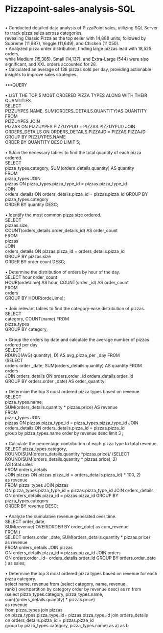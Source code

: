 # Pizzapoint-sales-analysis-SQL
<br>
•	Conducted detailed data analysis of PizzaPoint sales, utilizing SQL Server to track pizza sales across categories, 
<br>
revealing Classic Pizza as the top seller with 14,888 units, followed by Supreme (11,987), Veggie (11,649), and Chicken (11,050).
<br>
•	Analyzed pizza order distribution, finding large pizzas lead with 18,525 orders,
<br>
while Medium (15,385), Small (14,137), and Extra-Large (544) were also significant, and XXL orders accounted for 28.
<br>
•	Calculated an average of 138 pizzas sold per day, providing actionable insights to improve sales strategies.
<br>
<br>
•••QUERY
<br>
<br>
• LIST THE TOP 5 MOST ORDERED PIZZA TYPES ALONG WITH THEIR QUANTITIES.
<br>
SELECT
<br>
PIZZUYPES.NAME, SUM(ORDERS_DETAILS.QUANTITY)AS QUANTITY FROM
<br>
PIZZUYPES JOIN
<br>
PIZZAS ON PIZZUYPES.PIZZUYPUD = PIZZAS.PIZZUYPUD JOIN
<br>
ORDERS_DETAILS ON ORDERS_DETAILS.PIZZAJD = PIZZAS.PIZZAJD GROUP BY PIZZUYPES.NAME
<br>
ORDER BY QUANTITY DESC LIMIT 5;
<br>
<br>
• SJoin the necessary tables to find the total quantity of each pizza ordered.
<br>
SELECT
<br>
pizza_types.category, SUM(orders_details.quantity) AS quantity
<br>
FROM
<br>
pizza_types JOIN
<br>
pizzas ON pizza_types.pizza_type_id = pizzas.pizza_type_id
<br>
JOIN
<br>
orders_details ON orders_details.pizza_id = pizzas.pizza_id GROUP BY pizza_types.category
<br>
ORDER BY quantity DESC;
<BR>
<br>
• Identify the most common pizza size ordered.
<br>
SELECT
<br>
pizzas.size,
<br>
COUNT(orders_details.order_details_id) AS order_count
<br>
FROM
<br>
pizzas
<br>
JOIN
<br>
orders_details ON pizzas.pizza_id = orders_details.pizza_id
<br>
GROUP BY pizzas.size
<br>
ORDER BY order count DESC;
<br>
<br>
 • Determine the distribution of orders by hour of the day.
<br>
SELECT	hour	order_count	
<br>
HOUR(ordeUime) AS hour, COUNT(order _id) AS order_count	
<br>
FROM
<br>
orders	
<br>
GROUP BY HOUR(ordeUime);	
<br>
<br>
• Join relevant tables to find the category-wise distribution of pizzas.
<br>
SELECT
<br>
category, COUNT(name) FROM
<br>
pizza_types
<br>
GROUP BY category;
<br>
<br>
• Group the orders by date and calculate the average number of pizzas ordered per day.
<br>
SELECT
<br>
RDUND(AVG( quantity), D) AS avg_pizza_per _day FROM
<br>
(SELECT
<br>
orders.order _date, SUM(orders_details.quantity) AS quantity FROM
<br>
orders
<br>
JOIN	orders_details	ON	orders.order _id orders_details.order_id
<br>
GROUP BY orders.order _date) AS order_quantity;
<br>
<br>
• Determine the top 3 most ordered pizza types based on revenue.
<br>
SELECT
<br>
pizza_types.name,
<br>
SUM(orders_details.quantity * pizzas.price) AS revenue
<br>
FROM
<br>
pizza_types JOIN
<br>
pizzas ON pizzas.pizza_type_id = pizza_types.pizza_type_id JOIN
<br>
orders_details ON orders_details.pizza_id = pizzas.pizza_id	
<br>
group by pizza_types.name order by revenue desc limit 3 ;
<br>
<br>
• Calculate the percentage contribution of each pizza type to total revenue.
<br>
SELECT pizza_types.category,
<br>
ROUNO(SUM(orders_details.quantity *pizzas.price)/ (SELECT ROUNO(SUM(orders_details.quantity * pizzas.price), 2) 
<br>
AS totaLsales
<br>
FROM orders_details
<br>
JOIN pizzas ON pizzas.pizza_id = orders_details.pizza_id} * 100, 2)
<br>
as revenue
<br>
FROM pizza_types JOIN pizzas
<br>
ON pizza_types.pizza_type_id = pizzas.pizza_type_id JOIN orders_details
<br>
ON orders_details.pizza_id = pizzas.pizza_id GROUP BY pizza_types.category
<br>
ORDER BY revenue DESC;
<br>
<br>
• Analyze the cumulative revenue generated over time.	
<br>
SELECT order_date,
<br>
SUM(revenue) OVER(ORDER BY order_date) as cum_revenue
<br>
FROM (
<br>
SELECT orders.order _date, SUM(orders_details.quantity * pizzas.price)
<br>
as revenue
<br>
FROM orders_details JOIN pizzas
<br>
ON orders_details.pizza_id = pizzas.pizza_id JOIN orders
<br>
ON orders.order _id= orders_details.order_id GROUP BY orders.order_date
<br>
) as sales;
<br>
<br>
• Determine the top 3 most ordered pizza types based on revenue for each pizza category.
<br>
select name, revenue from (select category, name, revenue,
<br>
rank() overtpartition by category order by revenue desc) as rn from
<br>
(select pizza_types.category, pizza_types.name, sum((orders_details.quantity) * pizzas.price)
<br>
as revenue
<br>
from pizza_types join pizzas
<br>
on pizza_types.pizza_type_id= pizzas.pizza_type_id join orders_details
<br>
on orders_details.pizza_id = pizzas.pizza_id
<br>
group by pizza_types.category, pizza_types.name) as a) as b
